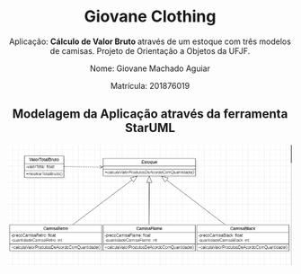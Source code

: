 <h1 align="center">Giovane Clothing</h1>
<p align="center">Aplicação: <strong>Cálculo de Valor Bruto </strong> através de um estoque com três modelos de camisas. Projeto de Orientação a Objetos da UFJF.</p>
<p align="center">
Nome: Giovane Machado Aguiar 
</p>
<p align="center">
Matrícula: 201876019
</p>
<p>
  
 <div align="center">
   <h2> Modelagem da Aplicação através da ferramenta StarUML </h2>
<img src="src/main/java/imagem_uml/imagem_uml.png">
</div>


